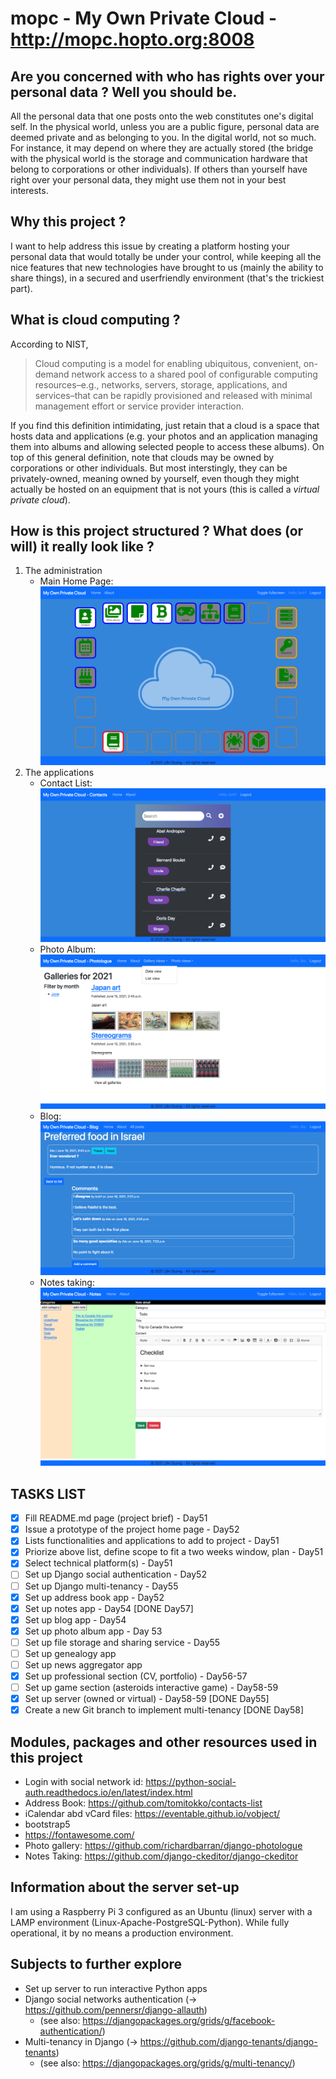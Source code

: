 # mopc - My Own Private Cloud - http://mopc.hopto.org:8008
## Are you concerned with who has rights over your personal data ? Well you should be.
All the personal data that one posts onto the web constitutes one's digital self. In the physical world, unless you are a public figure, personal data are deemed private and as belonging to you. In the digital world, not so much. For instance, it may depend on where they are actually stored (the bridge with the physical world is the storage and communication hardware that belong to corporations or other individuals). If others than yourself have right over your personal data, they might use them not in your best interests.
## Why this project ?
I want to help address this issue by creating a platform hosting your personal data that would totally be under your control, while keeping all the nice features that new technologies have brought to us (mainly the ability to share things), in a secured and userfriendly environment (that's the trickiest part).  
## What is cloud computing ?
According to NIST,
>Cloud computing is a model for enabling ubiquitous, convenient, on-demand network access to a shared pool of configurable computing resources–e.g., networks, servers, storage, applications, and services–that can be rapidly provisioned and released with minimal management effort or service provider interaction.
>
If you find this definition intimidating, just retain that a cloud is a space that hosts data and applications (e.g. your photos and an application managing them into albums and allowing selected people to access these albums).
On top of this general definition, note that clouds may be owned by corporations or other individuals. But most interstingly, they can be privately-owned, meaning owned by yourself, even though they might actually be hosted on an equipment that is not yours (this is called a _virtual private cloud_).
## How is this project structured ? What does (or will) it really look like ?
1. The administration<br>
    * Main Home Page:
![Main Home Page](/mopc/main/static/img/Screenshot_main_homepage.png "Main Home Page")
1. The applications<br>
    * Contact List:
![Contact List](/mopc/main/static/img/Screenshot_contact_list.png "Contact List")
    * Photo Album:
![Photo Album](/mopc/main/static/img/Screenshot_gallery.png "Photo Album")
    * Blog:
![Blog](/mopc/main/static/img/Screenshot_blog_detail.png "Blog")
    * Notes taking:
![Notes](/mopc/main/static/img/Screenshot_notes.png "Notes")

## TASKS LIST
- [x] Fill README.md page (project brief) - Day51
- [x] Issue a prototype of the project home page - Day52
- [x] Lists functionalities and applications to add to project - Day51
- [x] Priorize above list, define scope to fit a two weeks window, plan - Day51
- [x] Select technical platform(s) - Day51
- [ ] Set up Django social authentication - Day52
- [ ] Set up Django multi-tenancy - Day55
- [x] Set up address book app - Day52
- [x] Set up notes app - Day54 [DONE Day57]
- [x] Set up blog app - Day54
- [x] Set up photo album app - Day 53
- [ ] Set up file storage and sharing service - Day55
- [ ] Set up genealogy app
- [ ] Set up news aggregator app
- [x] Set up professional section (CV, portfolio) - Day56-57
- [ ] Set up game section (asteroids interactive game) - Day58-59
- [x] Set up server (owned or virtual) - Day58-59 [DONE Day55]
- [x] Create a new Git branch to implement multi-tenancy [DONE Day58]

## Modules, packages and other resources used in this project
* Login with social network id: https://python-social-auth.readthedocs.io/en/latest/index.html
* Address Book: https://github.com/tomitokko/contacts-list
* iCalendar abd vCard files: https://eventable.github.io/vobject/
* bootstrap5
* https://fontawesome.com/
* Photo gallery: https://github.com/richardbarran/django-photologue
* Notes Taking: https://github.com/django-ckeditor/django-ckeditor

## Information about the server set-up
I am using a Raspberry Pi 3 configured as an Ubuntu (linux) server with a LAMP environment (Linux-Apache-PostgreSQL-Python).
While fully operational, it by no means a production environment.

## Subjects to further explore
* Set up server to run interactive Python apps
* Django social networks authentication (-> https://github.com/pennersr/django-allauth)
    * (see also: https://djangopackages.org/grids/g/facebook-authentication/)
* Multi-tenancy in Django (-> https://github.com/django-tenants/django-tenants)
    * (see also: https://djangopackages.org/grids/g/multi-tenancy/)
